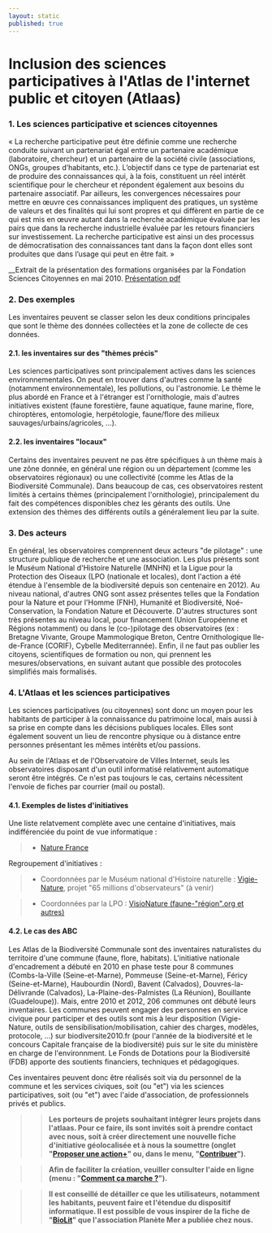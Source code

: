 ```yaml
---
layout: static
published: true
---
```


# Inclusion des sciences participatives à l'Atlas de l'internet public et citoyen (Atlaas)

### 1. Les sciences participative et sciences citoyennes

« La recherche participative peut être définie comme une recherche conduite suivant un partenariat égal entre un partenaire académique (laboratoire, chercheur) et un partenaire de la société civile (associations, ONGs, groupes d’habitants, etc.). L’objectif dans ce type de partenariat est de produire des connaissances qui, à la fois, constituent un réel intérêt scientifique pour le chercheur et répondent également aux besoins du partenaire associatif. Par ailleurs, les convergences nécessaires pour mettre en œuvre ces connaissances impliquent des pratiques, un système de valeurs et des finalités qui lui sont propres et qui diffèrent en partie de ce qui est mis en œuvre autant dans la recherche académique évaluée par les pairs que dans la recherche industrielle évaluée par les retours financiers sur investissement.
La recherche participative est ainsi un des processus de démocratisation des connaissances tant dans la façon dont elles sont produites que dans l’usage qui peut en être fait. »

__Extrait de la présentation des formations organisées par la Fondation Sciences Citoyennes en mai 2010. [Présentation pdf](http://sciencescitoyennes.org/IMG/pdf/Brochure_FORMATION_FSC_4.pdf)

### 2. Des exemples

Les inventaires peuvent se classer selon les deux conditions principales que sont le thème des données collectées et la zone de collecte de ces données.

#### 2.1. les inventaires sur des "thèmes précis"
Les sciences participatives sont principalement actives dans les sciences environnementales. On peut en trouver dans d'autres comme la santé (notamment environnementale), les pollutions, ou l'astronomie.
Le thème le plus abordé en France et à l'étranger est l'ornithologie, mais d'autres initiatives existent (faune forestière, faune aquatique, faune marine, flore, chiroptères, entomologie, herpétologie, faune/flore des milieux sauvages/urbains/agricoles, ...).

#### 2.2. les inventaires "locaux"
Certains des inventaires peuvent ne pas être spécifiques à un thème mais à une zône donnée, en général une région ou un département (comme les observatoires régionaux) ou une collectivité (comme les Atlas de la Biodiversité Communale).
Dans beaucoup de cas, ces observatoires restent limités à certains thèmes (principalement l'ornithologie), principalement du fait des compétences disponibles chez les gérants des outils. Une extension des thèmes des différents outils a généralement lieu par la suite.

### 3. Des acteurs

En général, les observatoires comprennent deux acteurs "de pilotage" : une structure publique de recherche et une association. Les plus présents sont le Muséum National d'Histoire Naturelle (MNHN) et la Ligue pour la Protection des Oiseaux (LPO (nationale et locales), dont l'action a été étendue à l'ensemble de la biodiversité depuis son centenaire en 2012).
Au niveau national, d'autres ONG sont assez présentes telles que la Fondation pour la Nature et pour l'Homme (FNH), Humanité et Biodiversité, Noé-Conservation, la Fondation Nature et Découverte.
D'autres structures sont très présentes au niveau local, pour financement (Union Européenne et Régions notamment) ou dans le (co-)pilotage des observatoires (ex : Bretagne Vivante, Groupe Mammologique Breton, Centre Ornithologique Ile-de-France (CORIF), Cybelle Mediterrannée).
Enfin, il ne faut pas oublier les citoyens, scientifiques de formation ou non, qui prennent les mesures/observations, en suivant autant que possible des protocoles simplifiés mais formalisés.

### 4. L'Atlaas et les sciences participatives

Les sciences participatives (ou citoyennes) sont donc un moyen pour les habitants de participer à la connaissance du patrimoine local, mais aussi à sa prise en compte dans les décisions publiques locales. Elles sont également souvent un lieu de rencontre physique ou à distance entre personnes présentant les mêmes intérêts et/ou passions.

Au sein de l'Atlaas et de l'Observatoire de Villes Internet, seuls les observatoires disposant d'un outil informatisé relativement automatique seront être intégrés. Ce n'est pas toujours le cas, certains nécessitent l'envoie de fiches par courrier (mail ou postal).

#### 4.1. Exemples de listes d'initiatives
Une liste relatvement complète avec une centaine d'initiatives, mais indifférenciée du point de vue informatique : 	

> * [Nature France](http://www.naturefrance.fr/sciences-participatives)

Regroupement d'initiatives :

> * Coordonnées par le Muséum national d'Histoire naturelle : [Vigie-Nature](http://vigienature.mnhn.fr/), projet "65 millions d'observateurs" (à venir)

> * Coordonnées par la LPO : [VisioNature (faune-"région".org et autres)](http://www.ornitho.fr/index.php?m_id=1)

#### 4.2. Le cas des ABC
Les Atlas de la Biodiversité Communale sont des inventaires naturalistes du territoire d'une commune (faune, flore, habitats). L'initiative nationale d'encadrement a débuté en 2010 en phase teste pour 8 communes (Combs-la-Ville (Seine-et-Marne), Pommeuse (Seine-et-Marne), Féricy (Seine-et-Marne), Haubourdin (Nord), Bavent (Calvados), Douvres-la-Délivrande (Calvados), La-Plaine-des-Palmistes (La Réunion), Bouillante (Guadeloupe)). Mais, entre 2010 et 2012, 206 communes ont débuté leurs inventaires.
Les communes peuvent engager des personnes en service civique pour participer et des outils sont mis à leur disposition (Vigie-Nature, outils de sensibilisation/mobilisation, cahier des charges, modèles, protocole, ...) sur biodiversite2010.fr (pour l'année de la biodiversité et le concours Capitale française de la biodiversité) puis sur le site du ministère en charge de l'environnment. Le Fonds de Dotations pour la Biodiversité (FDB) apporte des soutients financiers, techniques et pédagogiques.

Ces inventaires peuvent donc être réalisés soit via du personnel de la commune et les services civiques, soit (ou "et") via les sciences participatives, soit (ou "et") avec l'aide d'association, de professionnels privés et publics.



>> **Les porteurs de projets souhaitant intégrer leurs projets dans l'atlaas. Pour ce faire, ils sont invités soit à prendre contact avec nous, soit à créer directement  une nouvelle fiche d'initiative géolocalisée et à nous la soumettre (onglet "[Proposer une action+](http://atlaas.fr/#new)" ou, dans le menu, "[Contribuer](http://atlaas.fr/#new)").**

>> **Afin de faciliter la création, veuiller consulter l'aide en ligne (menu : "[Comment ça marche ?](http://atlaas.fr/#faq)").**

>> **Il est conseillé de détailler ce que les utilisateurs, notamment les habitants, peuvent faire et l'étendue du dispositif informatique. Il est possible de vous inspirer de la fiche de "[BioLit](http://atlaas.fr/#map/actions/2ef7343982cecb97b958ce6d7229174e)" que l'association Planète Mer a publiée chez nous.**
